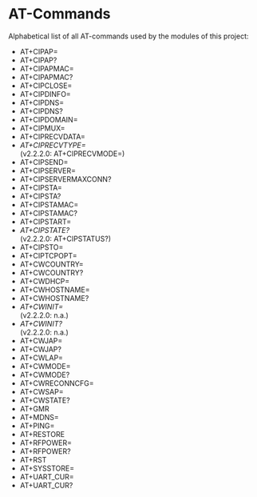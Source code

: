 AT-Commands
===========

Alphabetical list of all AT-commands used by the modules of this project:

  - AT+CIPAP=
  - AT+CIPAP?
  - AT+CIPAPMAC=
  - AT+CIPAPMAC?
  - AT+CIPCLOSE=
  - AT+CIPDINFO=
  - AT+CIPDNS=
  - AT+CIPDNS?
  - AT+CIPDOMAIN=
  - AT+CIPMUX=
  - AT+CIPRECVDATA=
  - *AT+CIPRECVTYPE=*<br>
    (v2.2.2.0: AT+CIPRECVMODE=)
  - AT+CIPSEND=
  - AT+CIPSERVER=
  - AT+CIPSERVERMAXCONN?
  - AT+CIPSTA=
  - AT+CIPSTA?
  - AT+CIPSTAMAC=
  - AT+CIPSTAMAC?
  - AT+CIPSTART=
  - *AT+CIPSTATE?*<br>
    (v2.2.2.0: AT+CIPSTATUS?)
  - AT+CIPSTO=
  - AT+CIPTCPOPT=
  - AT+CWCOUNTRY=
  - AT+CWCOUNTRY?
  - AT+CWDHCP=
  - AT+CWHOSTNAME=
  - AT+CWHOSTNAME?
  - *AT+CWINIT=*<br>
    (v2.2.2.0: n.a.)
  - *AT+CWINIT?*<br>
    (v2.2.2.0: n.a.)
  - AT+CWJAP=
  - AT+CWJAP?
  - AT+CWLAP=
  - AT+CWMODE=
  - AT+CWMODE?
  - AT+CWRECONNCFG=
  - AT+CWSAP=
  - AT+CWSTATE?
  - AT+GMR
  - AT+MDNS=
  - AT+PING=
  - AT+RESTORE
  - AT+RFPOWER=
  - AT+RFPOWER?
  - AT+RST
  - AT+SYSSTORE=
  - AT+UART_CUR=
  - AT+UART_CUR?
